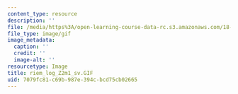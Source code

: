 ```yaml
---
content_type: resource
description: ''
file: /media/https%3A/open-learning-course-data-rc.s3.amazonaws.com/18-04-complex-variables-with-applications-fall-1999/7079fc81c69b987e394cbcd75cb02665_riem_log_Z2m1_sv.GIF
file_type: image/gif
image_metadata:
  caption: ''
  credit: ''
  image-alt: ''
resourcetype: Image
title: riem_log_Z2m1_sv.GIF
uid: 7079fc81-c69b-987e-394c-bcd75cb02665
---
```

